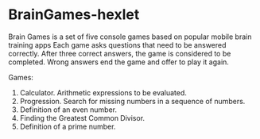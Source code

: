 # BrainGames-hexlet
Brain Games is a set of five console games based on popular mobile brain training apps
Each game asks questions that need to be answered correctly. After three correct answers, the game is considered to be completed. Wrong answers end the game and offer to play it again.

Games:
1. Calculator. Arithmetic expressions to be evaluated.
2. Progression. Search for missing numbers in a sequence of numbers.
3. Definition of an even number.
4. Finding the Greatest Common Divisor.
5. Definition of a prime number.
